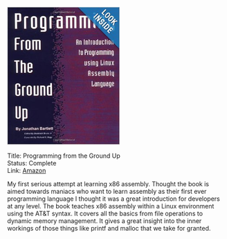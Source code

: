 ![Book cover](cover.jpg)

Title: Programming from the Ground Up<br>
Status: Complete<br>
Link: [Amazon](http://www.amazon.com/Programming-Ground-Up-Jonathan-Bartlett/dp/0975283847)<br>

My first serious attempt at learning x86 assembly. Thought the book is aimed towards maniacs who want to learn assembly as their first ever programming language I thought it was a great introduction for developers at any level. The book teaches x86 assembly within a Linux environment using the AT&T syntax. It covers all the basics from file operations to dynamic memory management. It gives a great insight into the inner workings of those things like printf and malloc that we take for granted.

